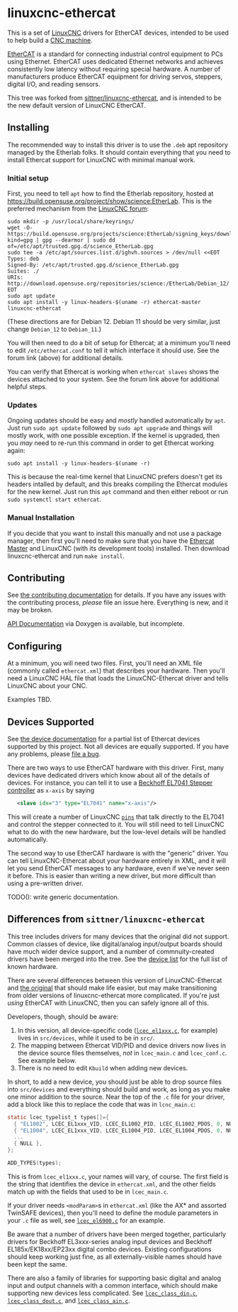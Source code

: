 # linuxcnc-ethercat

This is a set of [LinuxCNC](https://linuxcnc.org/) drivers for
EtherCAT devices, intended to be used to help build a [CNC
machine](https://en.wikipedia.org/wiki/Numerical_control).

[EtherCAT](https://en.wikipedia.org/wiki/EtherCAT) is a standard for
connecting industrial control equipment to PCs using Ethernet.
EtherCAT uses dedicated Ethernet networks and achieves consistently
low latency without requiring special hardware.  A number of
manufacturers produce EtherCAT equipment for driving servos, steppers,
digital I/O, and reading sensors.

This tree was forked from
[sittner/linuxcnc-ethercat](https://github.com/sittner/linuxcnc-ethercat),
and is intended to be the new default version of LinuxCNC EtherCAT.


## Installing

The recommended way to install this driver is to use the `.deb` apt
repository managed by the Etherlab folks.  It should contain
everything that you need to install Ethercat support for LinuxCNC with
minimal manual work.

### Initial setup

First, you need to tell `apt` how to find the Etherlab repository,
hosted at https://build.opensuse.org/project/show/science:EtherLab.  This
is the preferred mechanism from the [LinuxCNC
forum](https://forum.linuxcnc.org/ethercat/45336-ethercat-installation-from-repositories-how-to-step-by-step):


```
sudo mkdir -p /usr/local/share/keyrings/
wget -O- https://build.opensuse.org/projects/science:EtherLab/signing_keys/download?kind=gpg | gpg --dearmor | sudo dd of=/etc/apt/trusted.gpg.d/science_EtherLab.gpg
sudo tee -a /etc/apt/sources.list.d/ighvh.sources > /dev/null <<EOT
Types: deb
Signed-By: /etc/apt/trusted.gpg.d/science_EtherLab.gpg
Suites: ./
URIs: http://download.opensuse.org/repositories/science:/EtherLab/Debian_12/
EOT
sudo apt update
sudo apt install -y linux-headers-$(uname -r) ethercat-master linuxcnc-ethercat
```

(These directions are for Debian 12.  Debian 11 should be very similar,
just change `Debian_12` to `Debian_11`.)

You will then need to do a bit of setup for Ethercat; at a minimum
you'll need to edit `/etc/ethercat.conf` to tell it which interface it
should use.  See the forum link (above) for additional details.

You can verify that Ethercat is working when `ethercat slaves` shows
the devices attached to your system.  See the forum link above for
additional helpful steps.

### Updates

Ongoing updates should be easy and *mostly* handled automatically by
`apt`.  Just run `sudo apt update` followed by `sudo apt upgrade` and
things will mostly work, with one possible exception.  If the kernel
is upgraded, then you *may* need to re-run this command in order to
get Ethercat working again:

```
sudo apt install -y linux-headers-$(uname -r)
```

This is because the real-time kernel that LinuxCNC prefers doesn't get
its headers intalled by default, and this breaks compiling the
Ethercat modules for the new kernel.  Just run this `apt` command and
then either reboot or run `sudo systemctl start ethercat`.

### Manual Installation

If you decide that you want to install this manually and not use a
package manager, then first you'll need to make sure that you have the
[Ethercat Master](https://gitlab.com/etherlab.org/ethercat) and
LinuxCNC (with its development tools) installed.  Then download
linuxcnc-ethercat and run `make install`.

## Contributing

See [the contributing documentation](CONTRIBUTING.md) for details.  If
you have any issues with the contributing process, *please* file an
issue here.  Everything is new, and it may be broken.

[API Documentation](https://linuxcnc-ethercat.github.io/linuxcnc-ethercat/doxygen/) via Doxygen is available, but incomplete.


## Configuring

At a minimum, you will need two files.  First, you'll need an XML file
(commonly called `ethercat.xml`) that describes your hardware.  Then
you'll need a LinuxCNC HAL file that loads the LinuxCNC-Ethercat
driver and tells LinuxCNC about your CNC.

Examples TBD.

## Devices Supported

See [the device documentation](documentation/DEVICES.md) for a partial
list of Ethercat devices supported by this project.  Not all devices
are equally supported.  If you have any problems, please [file a
bug](https://github.com/linuxcnc-ethercat/linuxcnc-ethercat/issues/new/choose).

There are two ways to use EtherCAT hardware with this driver.  First,
many devices have dedicated drivers which know about all of the
details of devices.  For instance, you can tell it to use a [Beckhoff
EL7041 Stepper controller](http://beckhoff.com/EL7041) as `x-axis` by
saying

```XML
   <slave idx="3" type="EL7041" name="x-axis"/>
```

This will create a number of LinuxCNC
[`pins`](https://linuxcnc.org/docs/html/hal/intro.html) that talk
directly to the EL7041 and control the stepper connected to it.  You
will still need to tell LinuxCNC what to do with the new hardware, but
the low-level details will be handled automatically.

The second way to use EtherCAT hardware is with the "generic" driver.
You can tell LinuxCNC-Ethercat about your hardware entirely in XML,
and it will let you send EtherCAT messages to any hardware, even if
we've never seen it before.  This is easier than writing a new driver,
but more difficult than using a pre-written driver.

TODO(): write generic documentation.

## Differences from `sittner/linuxcnc-ethercat`

This tree includes drivers for many devices that the original did not
support.  Common classes of device, like digital/analog input/output
boards should have much wider device support, and a number of
commnuity-created drivers have been merged into the tree.  See the
[device list](documentation/DEVICES.md) for the full list of known
hardware.

There are several differences between this version of
LinuxCNC-Ethercat and [the
original](https://github.com/sittner/linuxcnc-ethercat) that should
make life easier, but may make transitioning from older versions of
linuxcnc-ethercat more complicated.  If you're just *using* EtherCAT
with LinuxCNC, then you can safely ignore all of this.

Developers, though, should be aware:

1. In this version, all device-specific code
([`lcec_el1xxx.c`](src/devices/lcec_el1xxx.c), for example) lives in
`src/devices`, while it used to be in `src/`.
2. The mapping between Ethercat VID/PID and device drivers now lives
   in the device source files themselves, *not* in `lcec_main.c` and
   `lcec_conf.c`.  See example below.
3. There is no need to edit `Kbuild` when adding new devices.

In short, to add a new device, you should just be able to drop source
files into `src/devices` and everything should build and work, as long
as you make one minor addition to the source.  Near the top of the
`.c` file for your driver, add a block like this to replace the code
that was in `lcnc_main.c`:

```c
static lcec_typelist_t types[]={
  { "EL1002", LCEC_EL1xxx_VID, LCEC_EL1002_PID, LCEC_EL1002_PDOS, 0, NULL, lcec_el1xxx_init},
  { "EL1004", LCEC_EL1xxx_VID, LCEC_EL1004_PID, LCEC_EL1004_PDOS, 0, NULL, lcec_el1xxx_init},
  ...
  { NULL },
};

ADD_TYPES(types);
```

This is from `lcec_el1xxx.c`, your names will vary, of course.  The
first field is the string that identifies the device in
`ethercat.xml`, and the other fields match up with the fields that
used to be in `lcec_main.c`.

If your driver needs `<modParam>`s in `ethercat.xml` (like the AX* and
assorted TwinSAFE devices), then you'll need to define the module
parameters in your `.c` file as well, see
[`lcec_el6900.c`](src/devices/lcec_el6900.c) for an example.

Be aware that a number of drivers have been merged together,
particularly drivers for Beckhoff EL3xxx-series analog input devices
and Beckhoff EL185x/EK18xx/EP23xx digital combo devices.  Existing
configurations should keep working just fine, as all
externally-visible names should have been kept the same.

There are also a family of libraries for supporting basic digital and
analog input and output channels with a common interface, which should
make supporting new devices less complicated.  See
[`lcec_class_din.c`](src/devices/lcec_class_din.c),
[`lcec_class_dout.c`](src/devices/lcec_class_dout.c), and
[`lcec_class_ain.c`](src/devices/lcec_class_ain.c).
